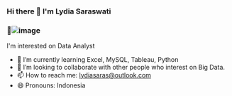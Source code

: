 ### Hi there 👋 I'm Lydia Saraswati

### 👀![image](https://user-images.githubusercontent.com/121739227/213906676-625cb582-5361-4b75-b377-002641cf61df.png)
I'm interested on Data Analyst

- 🌱 I’m currently learning Excel, MySQL, Tableau, Python
- 👯 I’m looking to collaborate with other people who interest on Big Data.
- 📫 How to reach me: lydiasaras@outlook.com
- 😄 Pronouns: Indonesia
